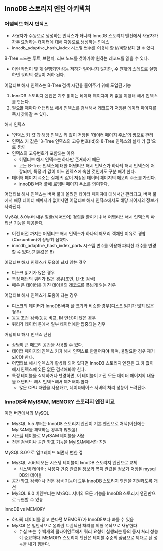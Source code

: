 ## InnoDB 스토리지 엔진 아키텍처

### 어댑티브 해시 인덱스
- 사용자가 수동으로 생성하는 인덱스가 아니라 InnoDB 스토리지 엔진에서 사용자가 자주 요청하는 데이터에 대해 자동으로 생성하는 인덱스
- innodb_adaptive_hash_index 시스템 변수를 이용해 활성/비활성화 할 수 있다.

B-Tree 노드는 루트, 브랜치, 리프 노드를 찾아가야 원하는 레코드를 읽을 수 있다.
- 이런 작업이 몇 개 실행되면 성능 저하가 일어나지 않지만, 수 천개의 스레드로 실행하면 쿼리의 성능이 저하 된다.

어댑티브 해시 인덱스는 B-Tree 검색 시간을 줄여주기 위해 도입된 기능
1. InnoDB 스토리지 엔진은 자주 읽히는 데이터 페이지의 키 값을 이용해 해시 인덱스를 만든다.
2. 필요할 때마다 어댑티브 해시 인덱스를 검색해서 레코드가 저장된 데이터 페이지를 즉시 찾아갈 수 있다.

해시 인덱스
- '인덱스 키 값'과 해당 인덱스 키 값이 저장된 '데이터 페이지 주소'의 쌍으로 관리
- 인덱스 키 값은 'B-Tree 인덱스의 고유 번호(Id)와 B-Tree 인덱스의 실제 키 값'으로 생성
- 인덱스의 고유번호가 포함되는 이유
    - 어댑티브 해시 인덱스는 하나만 존재하기 때문
    - 모든 B-Tree 인덱스에 대한 어댑티브 해시 인덱스가 하나의 해시 인덱스에 저장되며, 특정 키 값이 어느 인덱스에 속한 것인지도 구분 해야 한다.
- 데이터 페이지 주소는 실제 키 값이 저장된 데이터 페이지의 메모리 주소를 가진다.
    - InnoDB 버퍼 풀에 로딩된 페이지 주소를 의미한다.

어댑티브 해시 인덱스는 버퍼 풀에 올려진 데이터 페이지에 대해서만 관리되고, 버퍼 풀에서 해당 데이터 페이지가 없어지면 어댑티브 해시 인딕스에서도 해당 페이지의 정보가 사라진다.

MySQL 8.0부터 내부 잠금(세마포어) 경합을 줄이기 위해 어댑티브 해시 인덱스의 파티션 기능을 제공한다.
- 이전 버전 까지는 어댑티브 해시 인덱스가 하나의 메모리 객체인 이유로 경합(Contention)이 상당히 심했다.
- innodb_adaptive_hash_index_parts 시스템 변수를 이용해 파티션 개수를 변경할 수 있다.(기본값은 8)

어댑티브 해시 인덱스가 도움이 되지 않는 경우
- 디스크 읽기가 많은 경우
- 특정 패턴의 쿼리가 많은 경우(조인, LIKE 검색)
- 매우 큰 데이터를 가진 테이블의 레코드를 폭넓게 읽는 경우

어댑티브 해시 인덱스가 도움이 되는 경우
- 디스크의 데이터가 InnoDB 버퍼 풀 크기와 비슷한 경우(디스크 읽기가 많지 않은 경우)
- 동등 조건 검색(동등 비교, IN 연산)이 많은 경우
- 쿼리가 데이터 중에서 일부 데이터에만 집중되는 경우

어댑티브 해시 인덱스 단점
- 상당히 큰 메모리 공간을 사용할 수 있다.
- 데이터 페이지의 인덱스 키가 해시 인덱스로 만들어져야 하며, 불필요한 경우 제거 되어야 한다.
- 어댑티브 해시 인덱스가 활성화 되어 있다면 InnoDB 스토리지 엔진은 그 키 값이 해시 인덱스에 있든 없든 검색해봐야 한다.
- 특정 테이블을 삭제하거나 변경하면, 이 테이블이 가진 모든 데이터 페이지의 내용을 어댑티브 해시 인덱스에서 제거해야 한다.
    - 많은 CPU 자원을 사용하고, 데이터베이스 서버의 처리 성능이 느려진다.

### InnoDB와 MyISAM, MEMORY 스토리지 엔진 비교
이전 버전에서의 MySQL
- MySQL 5.5 부터는 InnoDB 스토리지 엔진이 기본 엔진으로 채택(이전에는 MyISAM을 채택하는 경우가 많았음)
- 시스템 테이블로 MyISAM 테이블을 사용
- 전문 검색이나 공간 좌표 기능을 MyISAM에서만 지원

MySQL 8.0으로 업그레이드 되면서 변한 점
- MySQL 서버의 모든 시스템 테이블이 InnoDB 스토리지 엔진으로 교체
    - 시스템 테이블 : 사용자 인증 관련된 정보와 복제 관련된 정보가 저장된 mysql DB의 테이블
- 공간 좌표 검색이나 전문 검색 기능이 모두 InnoDB 스토리지 엔진을 지원하도록 개선
- MySQL 8.0 버전부터는 MySQL 서버의 모든 기능을 InnoDB 스토리지 엔진만으로 구현할 수 있음

InnoDB vs MEMORY
- 하나의 데이터를 읽고 쓴다면 MEMORY가 InnoDB보다 빠를 수 있음
- MySQL은 일반적으로 온라인 트랜잭션 처리를 위한 목적으로 사용한다.
    - 수십 또는 수 백개의 클라이언트에서 쿼리 요청이 실행되는 등의 동시 처리 성능이 중요하다. MEMORY 스토리지 엔진은 테이블 수준의 잠금으로 제대로 된 성능을 내기 힘들다.